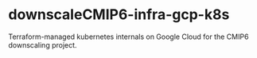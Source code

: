 # downscaleCMIP6-infra-gcp-k8s

Terraform-managed kubernetes internals on Google Cloud for the CMIP6 downscaling project.
